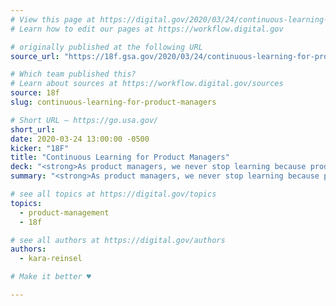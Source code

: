 ```yaml
---
# View this page at https://digital.gov/2020/03/24/continuous-learning-for-product-managers
# Learn how to edit our pages at https://workflow.digital.gov

# originally published at the following URL
source_url: "https://18f.gsa.gov/2020/03/24/continuous-learning-for-product-managers/"

# Which team published this?
# Learn about sources at https://workflow.digital.gov/sources
source: 18f
slug: continuous-learning-for-product-managers

# Short URL — https://go.usa.gov/
short_url:
date: 2020-03-24 13:00:00 -0500
kicker: "18F"
title: "Continuous Learning for Product Managers"
deck: "<strong>As product managers, we never stop learning because products never stop evolving and changing.</strong> You need to quickly get up to speed on a product’s technical implementation, design, user research, and business needs."
summary: "<strong>As product managers, we never stop learning because products never stop evolving and changing.</strong> You need to quickly get up to speed on a product’s technical implementation, design, user research, and business needs."

# see all topics at https://digital.gov/topics
topics:
  - product-management
  - 18f

# see all authors at https://digital.gov/authors
authors:
  - kara-reinsel

# Make it better ♥

---
```

